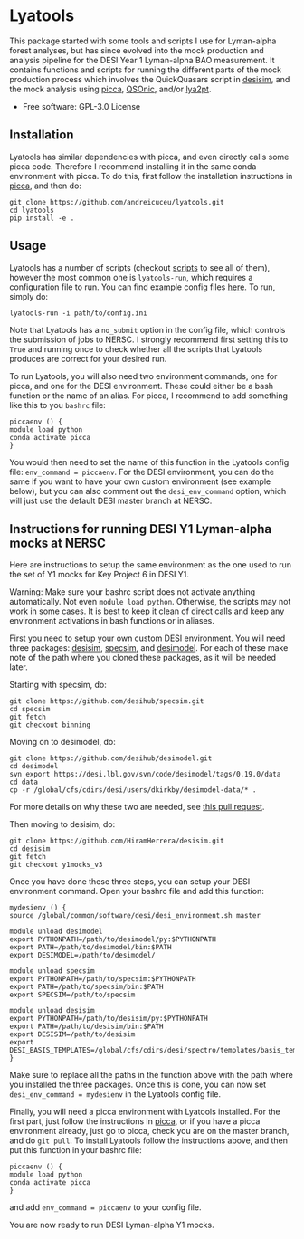 # Lyatools
This package started with some tools and scripts I use for Lyman-alpha forest analyses, but has since evolved into the mock production and analysis pipeline for the DESI Year 1 Lyman-alpha BAO measurement. It contains functions and scripts for running the different parts of the mock production process which involves the QuickQuasars script in [desisim](https://github.com/desihub/desisim), and the mock analysis using [picca](https://github.com/igmhub/picca.git), [QSOnic](https://github.com/p-slash/qsonic), and/or [lya2pt](https://github.com/igmhub/lya_2pt).

* Free software: GPL-3.0 License

## Installation
Lyatools has similar dependencies with picca, and even directly calls some picca code. Therefore I recommend installing it in the same conda environment with picca. To do this, first follow the installation instructions in [picca](https://github.com/igmhub/picca/tree/master#installation), and then do:

    git clone https://github.com/andreicuceu/lyatools.git
    cd lyatools
    pip install -e .

## Usage
Lyatools has a number of scripts (checkout [scripts](https://github.com/andreicuceu/lyatools/tree/main/lyatools/scripts) to see all of them), however the most common one is `lyatools-run`, which requires a configuration file to run. You can find example config files [here](https://github.com/andreicuceu/lyatools/tree/main/examples). To run, simply do:

    lyatools-run -i path/to/config.ini

Note that Lyatools has a `no_submit` option in the config file, which controls the submission of jobs to NERSC. I strongly recommend first setting this to `True` and running once to check whether all the scripts that Lyatools produces are correct for your desired run.

To run Lyatools, you will also need two environment commands, one for picca, and one for the DESI environment. These could either be a bash function or the name of an alias. For picca, I recommend to add something like this to you `bashrc` file:

    piccaenv () {
    module load python
    conda activate picca
    }

You would then need to set the name of this function in the Lyatools config file: `env_command = piccaenv`. For the DESI environment, you can do the same if you want to have your own custom environment (see example below), but you can also comment out the `desi_env_command` option, which will just use the default DESI master branch at NERSC.

## Instructions for running DESI Y1 Lyman-alpha mocks at NERSC
Here are instructions to setup the same environment as the one used to run the set of Y1 mocks for Key Project 6 in DESI Y1. 

Warning: Make sure your bashrc script does not activate anything automatically. Not even `module load python`. Otherwise, the scripts may not work in some cases. It is best to keep it clean of direct calls and keep any environment activations in bash functions or in aliases.

First you need to setup your own custom DESI environment. You will need three packages: [desisim](https://github.com/desihub/desisim), [specsim](https://github.com/desihub/specsim), and [desimodel](https://github.com/desihub/desimodel). For each of these make note of the path where you cloned these packages, as it will be needed later.

Starting with specsim, do:

    git clone https://github.com/desihub/specsim.git
    cd specsim
    git fetch
    git checkout binning

Moving on to desimodel, do:

    git clone https://github.com/desihub/desimodel.git
    cd desimodel
    svn export https://desi.lbl.gov/svn/code/desimodel/tags/0.19.0/data
    cd data
    cp -r /global/cfs/cdirs/desi/users/dkirkby/desimodel-data/* .

For more details on why these two are needed, see [this pull request](https://github.com/desihub/specsim/pull/125).

Then moving to desisim, do:

    git clone https://github.com/HiramHerrera/desisim.git
    cd desisim
    git fetch
    git checkout y1mocks_v3
    
Once you have done these three steps, you can setup your DESI environment command. Open your bashrc file and add this function:

    mydesienv () {
    source /global/common/software/desi/desi_environment.sh master
    
    module unload desimodel
    export PYTHONPATH=/path/to/desimodel/py:$PYTHONPATH
    export PATH=/path/to/desimodel/bin:$PATH
    export DESIMODEL=/path/to/desimodel/
    
    module unload specsim
    export PYTHONPATH=/path/to/specsim:$PYTHONPATH
    export PATH=/path/to/specsim/bin:$PATH
    export SPECSIM=/path/to/specsim
    
    module unload desisim
    export PYTHONPATH=/path/to/desisim/py:$PYTHONPATH
    export PATH=/path/to/desisim/bin:$PATH
    export DESISIM=/path/to/desisim
    export DESI_BASIS_TEMPLATES=/global/cfs/cdirs/desi/spectro/templates/basis_templates/v3.2
    }

Make sure to replace all the paths in the function above with the path where you installed the three packages. Once this is done, you can now set `desi_env_command = mydesienv` in the Lyatools config file.

Finally, you will need a picca environment with Lyatools installed. For the first part, just follow the instructions in [picca](https://github.com/igmhub/picca/tree/master#installation), or if you have a picca environment already, just go to picca, check you are on the master branch, and do `git pull`. To install Lyatools follow the instructions above, and then put this function in your bashrc file:

    piccaenv () {
    module load python
    conda activate picca
    }
and add `env_command = piccaenv` to your config file.

You are now ready to run DESI Lyman-alpha Y1 mocks.
